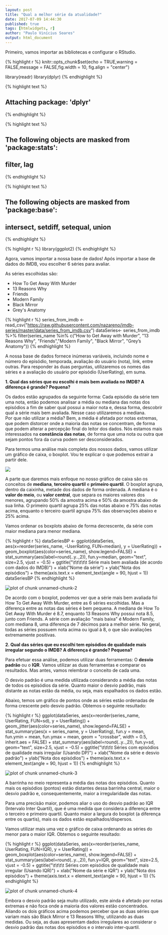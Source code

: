 ```yaml
---
layout: post
title: "Qual a melhor série da atualidade?"
date: 2017-07-09 14:44:30
published: true
tags: [htmlwidgets, r]
author: "Paulo Vinícius Soares"
output: html_document
---
```


Primeiro, vamos importar as bibliotecas e configurar o RStudio.

{% highlight r %}
knitr::opts_chunk$set(echo = TRUE,warning = FALSE,message = FALSE,fig.width = 10, fig.align = "center")

library(readr)
library(dplyr)
{% endhighlight %}



{% highlight text %}
## 
## Attaching package: 'dplyr'
{% endhighlight %}



{% highlight text %}
## The following objects are masked from 'package:stats':
## 
##     filter, lag
{% endhighlight %}



{% highlight text %}
## The following objects are masked from 'package:base':
## 
##     intersect, setdiff, setequal, union
{% endhighlight %}



{% highlight r %}
library(ggplot2)
{% endhighlight %}

Agora, vamos importar a nossa base de dados!
Após importar a base de dados do IMDB, vou escolher 6 séries para avaliar.

As séries escolhidas são:

  * How To Get Away With Murder
  * 13 Reasons Why
  * Friends
  * Modern Family
  * Black Mirror
  * Grey's Anatomy
  

{% highlight r %}
series_from_imdb <- read_csv("https://raw.githubusercontent.com/nazareno/imdb-series/master/data/series_from_imdb.csv")
dataSeries<- series_from_imdb %>% filter(series_name %in% c("How to Get Away with Murder", "13 Reasons Why", "Friends","Modern Family", "Black Mirror", "Grey’s Anatomy"))
{% endhighlight %}

A nossa base de dados fornece inúmeras variáveis, incluindo nome e número do episódio, temporada, avaliação do usuário (nota), link, entre outras. Para responder às duas perguntas, utilizaremos os nomes das séries e a avaliação do usuário por episódio (UserRating), em suma.

**1. Qual das séries que eu escolhi é mais bem avaliada no IMDB? A diferença é grande? Pequena?**

Os dados estão agrupados da seguinte forma: Cada episódio da série tem uma nota, então podemos analisar a média ou mediana das notas dos episódios a fim de saber qual possui a maior nota e, dessa forma, descobrir qual a série mais bem avaliada. Nesse caso utilizaremos a mediana.    
Por que não utilizar a média? Bem, a média é afetada por notas extremas, que podem distorcer onde a maioria das notas se concentram, de forma que podem alterar a percepção final do leitor dos dados. Nós estamos mais interessados na **constância das notas**, de forma que uma nota ou outra que sejam pontos fora da curva podem ser desconsiderados.

Para termos uma análise mais completa dos nossos dados, vamos utilizar um gráfico de caixa, o boxplot. Vou te explicar o que podemos extrair a partir dele.

<img src="/data-science-ad1/figure/source/lab01/images/howtoreadboxplot.png" style="display: block; margin: auto;" />

A parte que daremos mais enfoque no nosso gráfico de caixa são os conceitos de **mediana**, **terceiro quartil** e **primeiro quartil**. O boxplot agrupa, dentro da caixinha, metade dos dados de forma ordenada. A mediana é o **valor do meio**, ou **valor central**, que separa os maiores valores dos menores, agrupando 50% da amostra acima e 50% da amostra abaixo de sua linha. O primeiro quartil agrupa 25% das notas abaixo e 75% das notas acima, enquanto o terceiro quartil agrupa 75% das observações abaixo e 25% acima.


Vamos ordenar os boxplots abaixo de forma decrescente, da série com maior mediana para menor mediana.

{% highlight r %}
dataSeriesBP <- ggplot(dataSeries, aes(x=reorder(series_name, -UserRating, FUN=median), y = UserRating)) + geom_boxplot(aes(color=series_name), show.legend=FALSE) +  stat_summary(aes(label=round(..y..,2)), fun.y=median, geom="text", size=2.5, vjust = -0.5) + ggtitle("\t\t\t\t\t Série mais bem avaliada (de acordo com dados do IMDB)") + xlab("Nome da série") + ylab("Nota dos episódios") + theme(axis.text.x = element_text(angle = 90, hjust = 1))
dataSeriesBP
{% endhighlight %}

<img src="/data-science-ad1/figure/source/lab01/checkpoint1/2017-19-05-LAB01Markdown/unnamed-chunk-2-1.png" title="plot of chunk unnamed-chunk-2" alt="plot of chunk unnamed-chunk-2" style="display: block; margin: auto;" />

De acordo com o boxplot, podemos ver que a série mais bem avaliada foi How To Get Away With Murder, entre as 6 séries escolhidas. Mas a diferença entre as notas das séries é bem pequena. A mediana de How To Get Away With Murder é 8.7, enquanto 13 Reasons Why possui nota 8.5, junto com Friends. A série com avaliação "mais baixa" é Modern Family, com mediana 8, uma diferença de 7 décimos para a melhor série. No geral, todas as séries possuem nota acima ou igual à 8, o que são avaliações extremamente positivas.    



**2. Qual das séries que eu escolhi tem episódios de qualidade mais irregular segundo o IMDB? A diferença é grande? Pequena?**

Para efetuar essa análise, podemos utilizar duas ferramentas: O **desvio padrão** ou o **IQR**. Vamos utilizar as duas ferramentas e comparar os resultados. Mas antes, vamos relembrar o conceito de cada uma.

O desvio padrão é uma medida utilizada considerando a média das notas de todos os episódios da série. Quanto maior o desvio padrão, mais distante as notas estão da média, ou seja, mais espalhados os dados estão.

Abaixo, temos um gráfico de pontos onde as séries estão ordenadas de forma crescente pelo desvio padrão. Obtemos o seguinte resultado:


{% highlight r %}
ggplot(dataSeries, aes(x=reorder(series_name, UserRating, FUN=sd), y = UserRating)) + geom_jitter(aes(color=series_name), show.legend=FALSE) + stat_summary(aes(x = series_name, y = UserRating), fun.y = mean, fun.ymin = mean, fun.ymax = mean, geom = "crossbar", width = 0.5, inherit.aes = FALSE) + stat_summary(aes(label=round(..y..,2)), fun.y=sd, geom="text", size=2.5, vjust = -0.5) + ggtitle("\t\t\t\t Séries com episódios de qualidade mais irregular (Usando DP)") + xlab("Nome da série e desvio padrão") + ylab("Nota dos episódios") + theme(axis.text.x = element_text(angle = 90, hjust = 1))
{% endhighlight %}

<img src="/data-science-ad1/figure/source/lab01/checkpoint1/2017-19-05-LAB01Markdown/unnamed-chunk-3-1.png" title="plot of chunk unnamed-chunk-3" alt="plot of chunk unnamed-chunk-3" style="display: block; margin: auto;" />

A barrinha no meio representa a média das notas dos episódios. Quanto mais os episódios (pontos) estão distantes dessa barrinha central, maior o desvio padrão e, consequentemente, maior a irregularidade das notas.

Para uma precisão maior, podemos aliar o uso do desvio padrão ao IQR (Intervalo Inter Quartil), que é uma medida que considera a diferença entre o terceiro e primeiro quartil. Quanto maior a largura do boxplot (a diferença entre os quartis), mais os dados estão espalhados/dispersos.

Vamos utilizar mais uma vez o gráfico de caixa ordenando as séries do menor para o maior IQR. Obtemos o seguinte resultado:


{% highlight r %}
ggplot(dataSeries, aes(x=reorder(series_name, UserRating, FUN=IQR), y = UserRating)) + geom_boxplot(aes(color=series_name), show.legend=FALSE) + stat_summary(aes(label=round(..y..,2)), fun.y=IQR, geom="text", size=2.5, vjust = -0.5) + ggtitle("\t\t\t\t Séries com episódios de qualidade mais irregular (Usando IQR)") + xlab("Nome da série e IQR") + ylab("Nota dos episódios") + theme(axis.text.x = element_text(angle = 90, hjust = 1))
{% endhighlight %}

<img src="/data-science-ad1/figure/source/lab01/checkpoint1/2017-19-05-LAB01Markdown/unnamed-chunk-4-1.png" title="plot of chunk unnamed-chunk-4" alt="plot of chunk unnamed-chunk-4" style="display: block; margin: auto;" />

Embora o desvio padrão seja muito utilizado, este ainda é afetado por notas extremas e não foca onde a maioria dos valores estão concentrados.  Aliando os dois gráficos acima podemos perceber que as duas séries que variam mais são Black Mirror e 13 Reasons Why, utilizando as duas medidas. Ou seja, as duas apresentam dados irregulares ao considerar o desvio padrão das notas dos episódios e o intervalo inter-quartil.     




